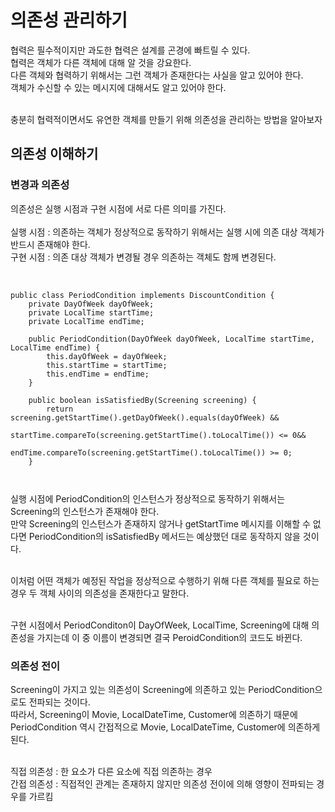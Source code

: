 <h1>의존성 관리하기</h1>

협력은 필수적이지만 과도한 협력은 설계를 곤경에 빠트릴 수 있다. </br>
협력은 객체가 다른 객체에 대해 알 것을 강요한다.</br>
다른 객체와 협력하기 위해서는 그런 객체가 존재한다는 사실을 알고 있어야 한다.</br>
객체가 수신할 수 있는 메시지에 대해서도 알고 있어야 한다. </br></br>

충분히 협력적이면서도 유연한 객체를 만들기 위해 의존성을 관리하는 방법을 알아보자</br>

<h2>의존성 이해하기</h2>


<h3>변경과 의존성</h3>

의존성은 실행 시점과 구현 시점에 서로 다른 의미를 가진다.
</br></br>
실행 시점 : 의존하는 객체가 정상적으로 동작하기 위해서는 실행 시에 의존 대상 객체가 반드시 존재해야 한다.</br>
구현 시점 : 의존 대상 객체가 변경될 경우 의존하는 객체도 함께 변경된다.</br></br>

```

public class PeriodCondition implements DiscountCondition {
    private DayOfWeek dayOfWeek;
    private LocalTime startTime;
    private LocalTime endTime;

    public PeriodCondition(DayOfWeek dayOfWeek, LocalTime startTime, LocalTime endTime) {
        this.dayOfWeek = dayOfWeek;
        this.startTime = startTime;
        this.endTime = endTime;
    }

    public boolean isSatisfiedBy(Screening screening) {
        return screening.getStartTime().getDayOfWeek().equals(dayOfWeek) &&
                startTime.compareTo(screening.getStartTime().toLocalTime()) <= 0&&
                endTime.compareTo(screening.getStartTime().toLocalTime()) >= 0;
    }



```


실행 시점에 PeriodCondition의 인스턴스가 정상적으로 동작하기 위해서는 Screening의 인스턴스가 존재해야 한다.</br>
만약 Screening의 인스턴스가 존재하지 않거나 getStartTime 메시지를 이해할 수 없다면 PeriodCondition의 isSatisfiedBy 메서드는 예상했던 대로 동작하지 않을 것이다.</br></br>

이처럼 어떤 객체가 예정된 작업을 정상적으로 수행하기 위해 다른 객체를 필요로 하는 경우 두 객체 사이의 의존성을 존재한다고 말한다.</br></br>

구현 시점에서 PeriodConditon이 DayOfWeek, LocalTime, Screening에 대해 의존성을 가지는데 이 중 이름이 변경되면 결국 PeroidCondition의 코드도 바뀐다.</br>


<h3>의존성 전이</h3>

Screening이 가지고 있는 의존성이 Screening에 의존하고 있는 PeriodCondition으로도 전파되는 것이다.</br>
따라서, Screening이 Movie, LocalDateTime, Customer에 의존하기 때문에 PeriodCondition 역시 간접적으로 Movie, LocalDateTime, Customer에 의존하게 된다.</br></br>

직접 의존성 : 한 요소가 다른 요소에 직접 의존하는 경우</br>
간접 의존성 : 직접적인 관계는 존재하지 않지만 의존성 전이에 의해 영향이 전파되는 경우를 가르킴</br>




